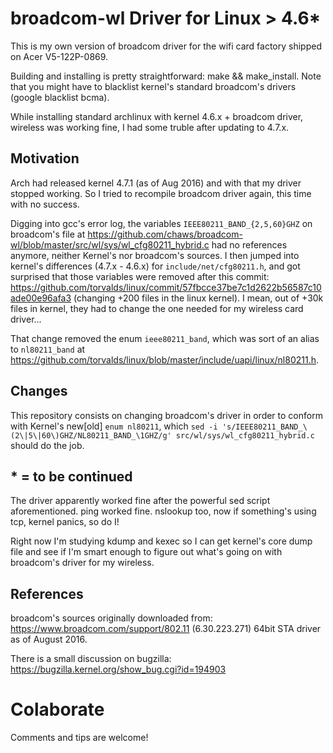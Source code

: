 # broadcom-wl Driver for Linux > 4.6*

This is my own version of broadcom driver for the wifi card factory shipped on Acer V5-122P-0869. 

Building and installing is pretty straightforward: make && make_install. Note that you might have to blacklist kernel's standard broadcom's drivers (google blacklist bcma).

While installing standard archlinux with kernel 4.6.x + broadcom driver, wireless was working fine, I had some truble after updating to 4.7.x.

## Motivation
Arch had released kernel 4.7.1 (as of Aug 2016) and with that my driver stopped working. So I tried to recompile broadcom driver again, this time with no success.

Digging into gcc's error log, the variables `IEEE80211_BAND_{2,5,60}GHZ` on broadcom's file at https://github.com/chaws/broadcom-wl/blob/master/src/wl/sys/wl_cfg80211_hybrid.c had no references anymore, neither Kernel's nor broadcom's sources. I then jumped into kernel's differences (4.7.x - 4.6.x) for `include/net/cfg80211.h`, and got surprised that those variables were removed after this commit: https://github.com/torvalds/linux/commit/57fbcce37be7c1d2622b56587c10ade00e96afa3 (changing +200 files in the linux kernel). I mean, out of +30k files in kernel, they had to change the one needed for my wireless card driver...

That change removed the enum `ieee80211_band`, which was sort of an alias to `nl80211_band` at https://github.com/torvalds/linux/blob/master/include/uapi/linux/nl80211.h.

## Changes
This repository consists on changing broadcom's driver in order to conform with Kernel's new[old] `enum nl80211`, which `sed -i 's/IEEE80211_BAND_\(2\|5\|60\)GHZ/NL80211_BAND_\1GHZ/g' src/wl/sys/wl_cfg80211_hybrid.c` should do the job.

## * = to be continued
The driver apparently worked fine after the powerful sed script aforementioned. ping worked fine. nslookup too, now if something's using tcp, kernel panics, so do I!

Right now I'm studying kdump and kexec so I can get kernel's core dump file and see if I'm smart enough to figure out what's going on with broadcom's driver for my wireless.

## References
broadcom's sources originally downloaded from: https://www.broadcom.com/support/802.11 (6.30.223.271) 64bit STA driver as of August 2016.

There is a small discussion on bugzilla: https://bugzilla.kernel.org/show_bug.cgi?id=194903

# Colaborate
Comments and tips are welcome!
